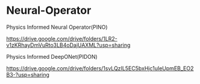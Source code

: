 # Neural-Operator

Physics Informed Neural Operator(PINO)

https://drive.google.com/drive/folders/1LR2-v1zKRhayDmVuRto3LB4oDajUAXML?usp=sharing


Physics Informed DeepONet(PIDON)

https://drive.google.com/drive/folders/1svLQzIL5EC5bxHjc1uIeUpmEB_EO2B3-?usp=sharing


